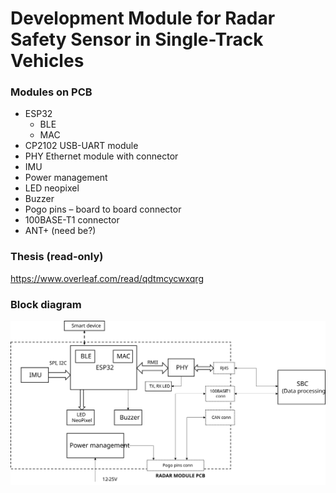 # Development Module for Radar Safety Sensor in Single-Track Vehicles

### Modules on PCB
* ESP32
    * BLE
    * MAC
* CP2102 USB-UART module
* PHY Ethernet module with connector
* IMU
* Power management
* LED neopixel
* Buzzer
* Pogo pins – board to board connector
* 100BASE-T1 connector
* ANT+ (need be?)

### Thesis (read-only)
https://www.overleaf.com/read/qdtmcycwxqrg

### Block diagram

![](docu/BlockDiagram.svg)
